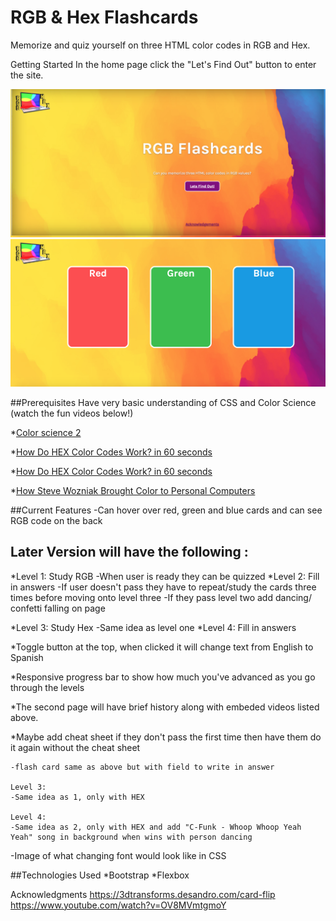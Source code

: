 # RGB & Hex Flashcards
Memorize and quiz yourself on three HTML color codes in RGB and Hex.

Getting Started
In the home page click the "Let's Find Out" button to enter the site. 

![Alt text](img/screenshot_homepage.png "Homepage")
![Alt text](img/screenshot_cards.png "Homepage")



##Prerequisites
Have very basic understanding of CSS and Color Science (watch the fun videos below!)

*[Color science 2](https://www.youtube.com/watch?time_continue=43&v=T0jzClmP2pc)
 
*[How Do HEX Color Codes Work? in 60 seconds](https://www.youtube.com/watch?v=c56x1aj2CPA)

 *[How Do HEX Color Codes Work? in 60 seconds](https://www.youtube.com/watch?v=c56x1aj2CPA)

*[How Steve Wozniak Brought Color to Personal Computers](https://www.youtube.com/watch?v=uCRijF7lxzI)


##Current Features
-Can hover over red, green and blue cards and can see RGB code on the back

## Later Version will have the following :
*Level 1: Study RGB
 -When user is ready they can be quizzed
*Level 2: Fill in answers 
    -If user doesn't pass they have to repeat/study the cards three times before moving onto level three
    -If they pass level two add dancing/ confetti falling on page

*Level 3: Study Hex 
-Same idea as level one 
*Level 4: Fill in answers 

*Toggle button at the top, when clicked it will change text from English to Spanish

*Responsive progress bar to show how much you've advanced as you go through the levels

*The second page will have brief history along with embeded videos listed above.

*Maybe add cheat sheet if they don't pass the first time then have them do it again without the cheat sheet

    -flash card same as above but with field to write in answer

    Level 3:
    -Same idea as 1, only with HEX

    Level 4:
    -Same idea as 2, only with HEX and add "C-Funk - Whoop Whoop Yeah Yeah" song in background when wins with person dancing

-Image of what changing font would look like in CSS




##Technologies Used
*Bootstrap 
*Flexbox


Acknowledgments
https://3dtransforms.desandro.com/card-flip 
https://www.youtube.com/watch?v=OV8MVmtgmoY 